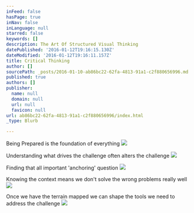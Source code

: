 ```yaml
---
inFeed: false
hasPage: true
inNav: false
inLanguage: null
starred: false
keywords: []
description: The Art Of Structured Visual Thinking
datePublished: '2016-01-12T19:16:15.130Z'
dateModified: '2016-01-12T19:16:11.157Z'
title: Critical Thinking
author: []
sourcePath: _posts/2016-01-10-ab86bc22-62fa-4813-91a1-c2f880656996.md
published: true
authors: []
publisher:
  name: null
  domain: null
  url: null
  favicon: null
url: ab86bc22-62fa-4813-91a1-c2f880656996/index.html
_type: Blurb

---
```

Being Prepared is the foundation of everything
![](https://s3-us-west-2.amazonaws.com/the-grid-img/p/56f98852866f14e58e79d5b3a197f4659a5635ce.jpg)

Understanding what drives the challenge often alters the challenge
![](https://s3-us-west-2.amazonaws.com/the-grid-img/p/dc87b65f2d4cd44d93b78bc0e279f88ee1a6de47.jpg)

Finding that all important 'anchoring' question
![](https://s3-us-west-2.amazonaws.com/the-grid-img/p/4426cde71789d45c15ccf9c40e545bff11910de3.jpg)

Knowing the context means we don't solve the wrong problems really well
![](https://s3-us-west-2.amazonaws.com/the-grid-img/p/8864358a2a9983a55c4c5ac204a4da9a215bd058.jpg)

Once we have the terrain mapped we can shape the tools we need to address the challenge
![](https://s3-us-west-2.amazonaws.com/the-grid-img/p/f4880fccef21382554a7809ffe35989eaa04628b.jpg)